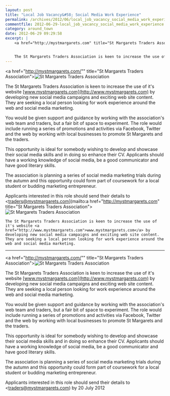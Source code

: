 ```yaml
---
layout: post
title: "Local Job Vacancy&#58; Social Media Work Experience"
permalink: /archives/2012/06/local_job_vacancy_social_media_work_experience.html
commentfile: 2012-06-29-local_job_vacancy_social_media_work_experience
category: around_town
date: 2012-06-29 09:29:58
excerpt: |
    <a href="http://mystmargarets.com" title="St Margarets Traders Association"><img src="http://mystmargarets.com/images/heart_125_transparent.png" alt="St Margarets Traders Association" class="right"></a>


    The St Margarets Traders Association is keen to increase the use of it's website <a href="http://www.mystmargarets.com">www.mystmargarets.com</a> by developing new social media campaigns and exciting web site content. They are seeking a local person looking for work experience around the web and social media marketing.
---
```


<a href="http://mystmargarets.com/"" title="St Margarets Traders Association"><img src="http://mystmargarets.com/images/heart_125_transparent.png" alt="St Margarets Traders Association" class="right"></a>

The St Margarets Traders Association is keen to increase the use of it's website [www.mystmargarets.com](http://www.mystmargarets.com) by developing new social media campaigns and exciting web site content. They are seeking a local person looking for work experience around the web and social media marketing.

You would be given support and guidance by working with the association's web team and traders, but a fair bit of space to experiment. The role would include running a series of promotions and activities via Facebook, Twitter and the web by working with local businesses to promote St Margarets and the traders.

This opportunity is ideal for somebody wishing to develop and showcase their social media skills and in doing so enhance their CV. Applicants should have a working knowledge of social media, be a good communicator and have good literary skills.

The association is planning a series of social media marketing trials during the autumn and this opportunity could form part of coursework for a local student or budding marketing entrepreneur.

Applicants interested in this role should send their details to <traders@mystmargarets.com](mailto:a href="http://mystmargarets.com" title="St Margarets Traders Association"><img src="http://mystmargarets.com/images/heart_125_transparent.png" alt="St Margarets Traders Association" class="right"></a>


    The St Margarets Traders Association is keen to increase the use of it's website <a href="http://www.mystmargarets.com">www.mystmargarets.com</a> by developing new social media campaigns and exciting web site content. They are seeking a local person looking for work experience around the web and social media marketing.
---

<a href="http://mystmargarets.com/"" title="St Margarets Traders Association"><img src="http://mystmargarets.com/images/heart_125_transparent.png" alt="St Margarets Traders Association" class="right"></a>

The St Margarets Traders Association is keen to increase the use of it's website [www.mystmargarets.com](http://www.mystmargarets.com) by developing new social media campaigns and exciting web site content. They are seeking a local person looking for work experience around the web and social media marketing.

You would be given support and guidance by working with the association's web team and traders, but a fair bit of space to experiment. The role would include running a series of promotions and activities via Facebook, Twitter and the web by working with local businesses to promote St Margarets and the traders.

This opportunity is ideal for somebody wishing to develop and showcase their social media skills and in doing so enhance their CV. Applicants should have a working knowledge of social media, be a good communicator and have good literary skills.

The association is planning a series of social media marketing trials during the autumn and this opportunity could form part of coursework for a local student or budding marketing entrepreneur.

Applicants interested in this role should send their details to <traders@mystmargarets.com) by 20 July 2012
